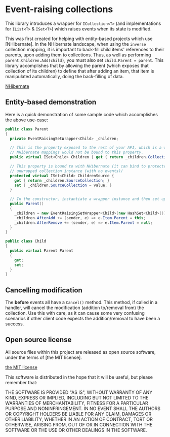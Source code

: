 # Event-raising collections
This library introduces a wrapper for `ICollection<T>` (and implementations for `IList<T>` & `ISet<T>`) which raises events when its state is modified.

This was first created for helping with entity-based projects which use [NHibernate].
In the NHibernate landscape, when using the `inverse` collection mapping, it is important to back-fill child items' references to their parents, upon adding them to collections.
Thus, as well as performing `parent.Children.Add(child)`, you must also set `child.Parent = parent`.
This library accomplishes that by allowing the parent (which exposes that collection of its children) to define that after adding an item, that item is manipulated automatically, doing the back-filling of data.

[NHibernate](http://nhibernate.info/)

## Entity-based demonstration
Here is a quick demonstration of some sample code which accomplishes the above use-case:

```csharp
public class Parent
{
  private EventRaisingSetWrapper<Child> _children;

  // This is the property exposed to the rest of your API, which is a wrapped collection instance
  // NHibernate mappings would not be bound to this property.
  public virtual ISet<Child> Children { get { return _children.Collection; } }

  // This property is bound to with NHibernate (it can bind to protected members), and it exposes the original,
  // unwrapped collection instance (with no events)/
  protected virtual ISet<Child> ChildrenSource {
    get { return _children.SourceCollection; }
    set { _children.SourceCollection = value; }
  }

  // In the constructor, instantiate a wrapper instance and then set up its after add/remove event handlers
  public Parent()
  {
    _children = new EventRaisingSetWrapper<Child>(new HashSet<Child>());
    _children.AfterAdd += (sender, e) => e.Item.Parent = this;
    _children.AfterRemove += (sender, e) => e.Item.Parent = null;
  }
}

public class Child
{
  public virtual Parent Parent
  {
    get;
    set;
  }
}
```

## Cancelling modification
The **before** events all have a `Cancel()` method.  This method, if called in a handler, will cancel the modification (addition to/removal from) the collection.
Use this with care, as it can cause some very confusing scenarios if other client code expects the addition/removal to have been a success.

## Open source license
All source files within this project are released as open source software, under the terms of [the MIT license].

[the MIT license](http://opensource.org/licenses/MIT)

This software is distributed in the hope that it will be useful, but please remember that:

THE SOFTWARE IS PROVIDED "AS IS", WITHOUT WARRANTY OF ANY KIND, EXPRESS OR
IMPLIED, INCLUDING BUT NOT LIMITED TO THE WARRANTIES OF MERCHANTABILITY,
FITNESS FOR A PARTICULAR PURPOSE AND NONINFRINGEMENT. IN NO EVENT SHALL THE
AUTHORS OR COPYRIGHT HOLDERS BE LIABLE FOR ANY CLAIM, DAMAGES OR OTHER
LIABILITY, WHETHER IN AN ACTION OF CONTRACT, TORT OR OTHERWISE, ARISING FROM,
OUT OF OR IN CONNECTION WITH THE SOFTWARE OR THE USE OR OTHER DEALINGS IN
THE SOFTWARE.
